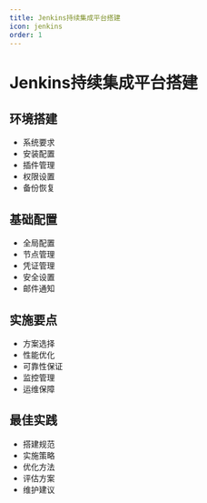 ```yaml
---
title: Jenkins持续集成平台搭建
icon: jenkins
order: 1
---
```


# Jenkins持续集成平台搭建

## 环境搭建
- 系统要求
- 安装配置
- 插件管理
- 权限设置
- 备份恢复

## 基础配置
- 全局配置
- 节点管理
- 凭证管理
- 安全设置
- 邮件通知

## 实施要点
- 方案选择
- 性能优化
- 可靠性保证
- 监控管理
- 运维保障

## 最佳实践
- 搭建规范
- 实施策略
- 优化方法
- 评估方案
- 维护建议
